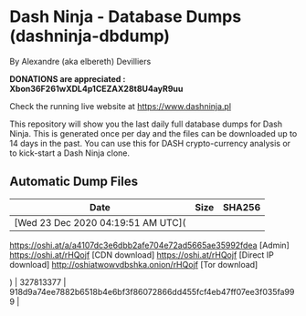 # Dash Ninja - Database Dumps (dashninja-dbdump)
By Alexandre (aka elbereth) Devilliers

**DONATIONS are appreciated : Xbon36F261wXDL4p1CEZAX28t8U4ayR9uu**

Check the running live website at https://www.dashninja.pl

This repository will show you the last daily full database dumps for Dash Ninja. This is generated once per day and the files can be downloaded up to 14 days in the past.
You can use this for DASH crypto-currency analysis or to kick-start a Dash Ninja clone.


## Automatic Dump Files
| Date | Size | SHA256 |
|--|--|--|
| [Wed 23 Dec 2020 04:19:51 AM UTC](
https://oshi.at/a/a4107dc3e6dbb2afe704e72ad5665ae35992fdea [Admin]
https://oshi.at/rHQojf [CDN download]
https://oshi.at/rHQojf [Direct IP download]
http://oshiatwowvdbshka.onion/rHQojf [Tor download]
) | 327813377 | 918d9a74ee7882b6518b4e6bf3f86072866dd455fcf4eb47ff07ee3f035fa999 | 

